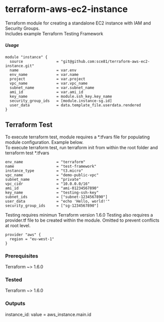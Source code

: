 # terraform-aws-ec2-instance
Terraform module for creating a standalone EC2 instance with IAM and Security Groups.  
Includes example Terraform Testing Framework



##### Usage

    module "instance" {
      source               = "git@github.com:sce81/terraform-aws-ec2-instance.git"
      name                 = var.env
      env_name             = var.name
      project              = var.project
      vpc_name             = var.vpc_name
      subnet_name          = var.subnet_name
      ami_id               = var.ami_id
      key_name             = module.ssh_key.key_name
      security_group_ids   = [module.instance-sg.id]
      user_data            = data.template_file.userdata.rendered
    }


## Terraform Test
To execute terraform test, module requires a *.tfvars file for populating module configuration. Example below.  
To execute terraform test, run terraform init from within the root folder and terraform test *.tfvars

    env_name               = "terraform"
    name                   = "test-framework"
    instance_type          = "t3.micro"
    vpc_name               = "demo-public-vpc"
    subnet_name            = "private"
    vpc_cidr               = "10.0.0.0/16"
    ami_id                 = "ami-01234567890"
    key_name               = "testing-ssh-key"
    subnet_ids             = ["subnet-1234567890"]
    user_data              = "echo 'Hello, world!'"
    security_group_ids     = ["sg-1234567890"]

Testing requires minimun Terraform version 1.6.0
Testing also requires a provider.tf file to be created within the module. Omitted to prevent conflicts at root level. 


    provider "aws" {
      region = "eu-west-1"
    }

### Prerequisites

Terraform ~> 1.6.0

### Tested

Terraform ~> 1.6.0

### Outputs

instance_id: value = aws_instance.main.id
